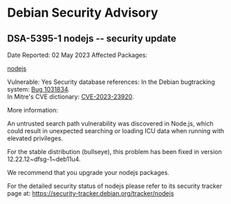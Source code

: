 
Debian Security Advisory
========================


DSA-5395-1 nodejs -- security update
------------------------------------



Date Reported:
02 May 2023
Affected Packages:

[nodejs](https://packages.debian.org/src:nodejs)

Vulnerable:
Yes
Security database references:
In the Debian bugtracking system: [Bug 1031834](https://bugs.debian.org/cgi-bin/bugreport.cgi?bug=1031834).  
In Mitre's CVE dictionary: [CVE-2023-23920](https://security-tracker.debian.org/tracker/CVE-2023-23920).  

More information:

An untrusted search path vulnerability was discovered in Node.js, which
could result in unexpected searching or loading ICU data when running
with elevated privileges.


For the stable distribution (bullseye), this problem has been fixed in
version 12.22.12~dfsg-1~deb11u4.


We recommend that you upgrade your nodejs packages.


For the detailed security status of nodejs please refer to
its security tracker page at:
<https://security-tracker.debian.org/tracker/nodejs>





